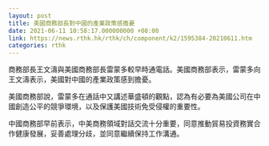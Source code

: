 ```yaml
---
layout: post
title: 美國商務部長對中國的產業政策感擔憂
date: 2021-06-11 10:58:17.000000000 +08:00
link: https://news.rthk.hk/rthk/ch/component/k2/1595384-20210611.htm
categories: rthk
---
```


商務部長王文濤與美國商務部長雷蒙多較早時通電話。美國商務部表示，雷蒙多向王文濤表示，美國對中國的產業政策感到擔憂。

美國商務部說，雷蒙多在通話中又講述華盛頓的觀點，認為有必要為美國公司在中國創造公平的競爭環境，以及保護美國技術免受侵權的重要性。

中國商務部早前表示，中美商務領域對話交流十分重要，同意推動貿易投資務實合作健康發展，妥善處理分歧，並同意繼續保持工作溝通。
